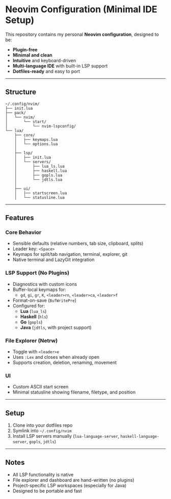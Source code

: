 # Neovim Configuration (Minimal IDE Setup)

This repository contains my personal **Neovim configuration**, designed to be:

- **Plugin-free**
- **Minimal and clean**
- **Intuitive** and keyboard-driven
- **Multi-language IDE** with built-in LSP support
- **Dotfiles-ready** and easy to port

---

## Structure

```
~/.config/nvim/
├── init.lua
├── pack/
│   └── nvim/
│       └── start/
│           └── nvim-lspconfig/
└── lua/
    ├── core/
    │   ├── keymaps.lua
    │   └── options.lua
    │
    ├── lsp/
    │   ├── init.lua
    │   └── servers/
    │       ├── lua_ls.lua
    │       ├── haskell.lua
    │       ├── gopls.lua
    │       └── jdtls.lua
    │
    ├── ui/
    │   ├── startscreen.lua
    │   └── statusline.lua
```

---

## Features

### Core Behavior
- Sensible defaults (relative numbers, tab size, clipboard, splits)
- Leader key: `<Space>`
- Keymaps for split/tab navigation, terminal, explorer, git
- Native terminal and LazyGit integration

### LSP Support (No Plugins)
- Diagnostics with custom icons
- Buffer-local keymaps for:
  - `gd`, `gi`, `gr`, `K`, `<leader>rn`, `<leader>ca`, `<leader>f`
- Format-on-save (`BufWritePre`)
- Configured for:
  - **Lua** (`lua_ls`)
  - **Haskell** (`hls`)
  - **Go** (`gopls`)
  - **Java** (`jdtls`, with project support)

### File Explorer (Netrw)
- Toggle with `<leader>e`
- Uses `:Lex` and closes when already open
- Supports creation, deletion, renaming, movement

### UI
- Custom ASCII start screen
- Minimal statusline showing filename, filetype, and position

---

## Setup

1. Clone into your dotfiles repo
2. Symlink into `~/.config/nvim`
3. Install LSP servers manually (`lua-language-server`, `haskell-language-server`, `gopls`, `jdtls`)

---

## Notes

- All LSP functionality is native
- File explorer and dashboard are hand-written (no plugins)
- Project-specific LSP workspaces (especially for Java)
- Designed to be portable and fast
